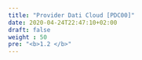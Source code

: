 ```yaml
---
title: "Provider Dati Cloud [PDC00]"
date: 2020-04-24T22:47:10+02:00
draft: false
weight : 50
pre: "<b>1.2 </b>"
---
```

